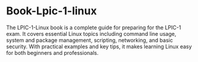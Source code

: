 # Book-Lpic-1-linux
The LPIC-1-Linux book is a complete guide for preparing for the LPIC-1 exam. It covers essential Linux topics
including command line usage, system and package management, scripting, networking, and basic security.
With practical examples and key tips, it makes learning Linux easy for both beginners and professionals.
